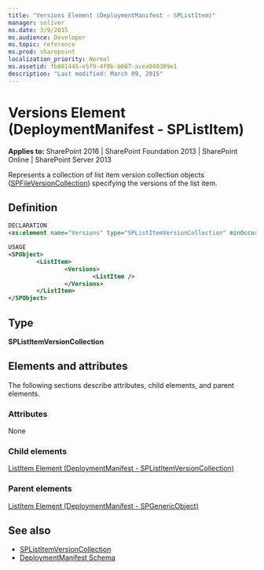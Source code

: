 ```yaml
---
title: "Versions Element (DeploymentManifest - SPListItem)"
manager: soliver
ms.date: 3/9/2015
ms.audience: Developer
ms.topic: reference
ms.prod: sharepoint
localization_priority: Normal
ms.assetid: fb081445-e5f9-4f0b-b087-acea040309e1
description: "Last modified: March 09, 2015"
---
```


# Versions Element (DeploymentManifest - SPListItem)

**Applies to:** SharePoint 2016 | SharePoint Foundation 2013 | SharePoint Online | SharePoint Server 2013 
  
Represents a collection of list item version collection objects ([SPFileVersionCollection](https://msdn.microsoft.com/library/Microsoft.SharePoint.SPFileVersionCollection.aspx)) specifying the versions of the list item. 

## Definition

```XML
DECLARATION
<xs:element name="Versions" type="SPListItemVersionCollection" minOccurs="0" maxOccurs="1" />

USAGE
<SPObject>
        <ListItem>
                <Versions>
                        <ListItem />
                </Versions>
        </ListItem>
</SPObject>

```

## Type

**SPListItemVersionCollection**
  
## Elements and attributes

The following sections describe attributes, child elements, and parent elements.

### Attributes

None
   
### Child elements

[ListItem Element (DeploymentManifest - SPListItemVersionCollection)](listitem-element-deploymentmanifestsplistitemversioncollection.md)
   
### Parent elements

[ListItem Element (DeploymentManifest - SPGenericObject)](listitem-element-deploymentmanifestspgenericobject.md)
   
## See also

- [SPListItemVersionCollection](https://msdn.microsoft.com/library/Microsoft.SharePoint.SPListItemVersionCollection.aspx)
- [DeploymentManifest Schema](deploymentmanifest-schema.md)

